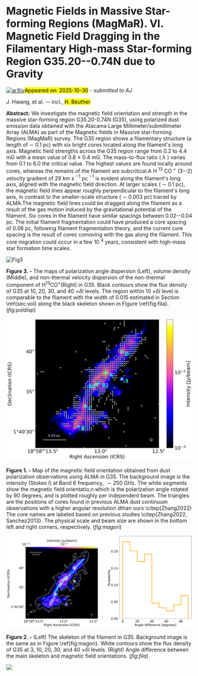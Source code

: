 <div class="macros" style="visibility:hidden;">
$\newcommand{\ensuremath}{}$
$\newcommand{\xspace}{}$
$\newcommand{\object}[1]{\texttt{#1}}$
$\newcommand{\farcs}{{.}''}$
$\newcommand{\farcm}{{.}'}$
$\newcommand{\arcsec}{''}$
$\newcommand{\arcmin}{'}$
$\newcommand{\ion}[2]{#1#2}$
$\newcommand{\textsc}[1]{\textrm{#1}}$
$\newcommand{\hl}[1]{\textrm{#1}}$
$\newcommand{\footnote}[1]{}$
$\newcommand{\vdag}{(v)^\dagger}$
$\newcommand$
$\newcommand$</div>



<div id="title">

# Magnetic Fields in Massive Star-forming Regions (MagMaR). VI. Magnetic Field Dragging in the Filamentary High-mass Star-forming Region G35.20--0.74N due to Gravity

</div>
<div id="comments">

[![arXiv](https://img.shields.io/badge/arXiv-2510.25078-b31b1b.svg)](https://arxiv.org/abs/2510.25078)<mark>Appeared on: 2025-10-30</mark> -  _submitted to AJ_

</div>
<div id="authors">

J. Hwang, et al. -- incl., <mark>H. Beuther</mark>

</div>
<div id="abstract">

**Abstract:** We investigate the magnetic field orientation and strength in the massive star-forming region G35.20-0.74N (G35), using polarized dust emission data obtained with the Atacama Large Millimeter/submillimeter Array (ALMA) as part of the Magnetic fields in Massive star-forming Regions (MagMaR) survey. The G35 region shows a filamentary structure (a length of $\sim$ 0.1 pc) with six bright cores located along the filament's long axis. Magnetic field strengths across the G35 region range from 0.2 to 4.4 mG with a mean value of 0.8 $\pm$ 0.4 mG. The mass-to-flux ratio ( $\lambda$ ) varies from 0.1 to 6.0 the critical value. The highest values are found locally around cores, whereas the remains of the filament are subcritical.A H $^{13}$ CO $^+$ (3--2) velocity gradient of 29 km s $^{-1}$ pc $^{-1}$ is evident along the filament's long axis, aligned with the magnetic field direction. At larger scales ( $\sim$ 0.1 pc), the magnetic field lines appear roughly perpendicular to the filament's long axis, in contrast to the smaller-scale structure ( $\sim$ 0.003 pc) traced by ALMA.The magnetic field lines could be dragged along the filament as a result of the gas motion induced by the gravitational potential of the filament. Six cores in the filament have similar spacings between 0.02--0.04 pc. The initial filament fragmentation could have produced a core spacing of 0.06 pc, following filament fragmentation theory, and the current core spacing is the result of cores comoving with the gas along the filament. This core migration could occur in a few 10 $^4$ years, consistent with high-mass star formation time scales.

</div>

<div id="div_fig1">

<img src="tmp_2510.25078/./G35_angdisp_volden_veldisp.png" alt="Fig3" width="100%"/>

**Figure 3. -** The maps of polarization angle dispersion (Left), volume density (Middle), and non-thermal velocity dispersion of the non-thermal component of H$^{13}$CO$^+$(Right) in G35. Black contours show the flux density of G35 at 10, 20, 30, and 40 $\times$$\delta I$ levels. The region within 10 $\times$$\delta I$ level is comparable to the filament with the width of 0.015 estimated in Section \ref{sec:vol} along the black skeleton shown in Figure \ref{fig:fila}.
 (*fig:poldisp*)

</div>
<div id="div_fig2">

<img src="tmp_2510.25078/./G35_magnetic_field_orientation_v6.png" alt="Fig1" width="100%"/>

**Figure 1. -** Map of the magnetic field orientation obtained from dust polarization observations using ALMA in G35. The background image is the intensity (Stokes $I$) at Band 6 frequency, $\sim250$ GHz. The white segments show the magnetic field orientatio,n which is the polarization angle rotated by 90 degrees, and is plotted roughly per independent beam. The triangles are the positions of cores found in previous ALMA dust continuum observations with a higher angular resolution  dthan ours \citep{Zhang2022} The core names are labeled based on previous studies \citep{Zhang2022, Sanchez2013}. The physical scale and beam size are shown in the bottom left and right corners, respectively.
 (*fig:magori*)

</div>
<div id="div_fig3">

<img src="tmp_2510.25078/./G35_mag_fila_orientations_v3.png" alt="Fig2" width="100%"/>

**Figure 2. -** (Left) The skeleton of the filament in G35. Background image is the same as in Figure \ref{fig:magori}. White contours show the flux density of G35 at 3, 10, 20, 30, and 40 $\times$$\delta I$ levels. (Right) Angle difference between the main skeleton and magnetic field orientations.
 (*fig:fila*)

</div><div id="qrcode"><img src=https://api.qrserver.com/v1/create-qr-code/?size=100x100&data="https://arxiv.org/abs/2510.25078"></div>